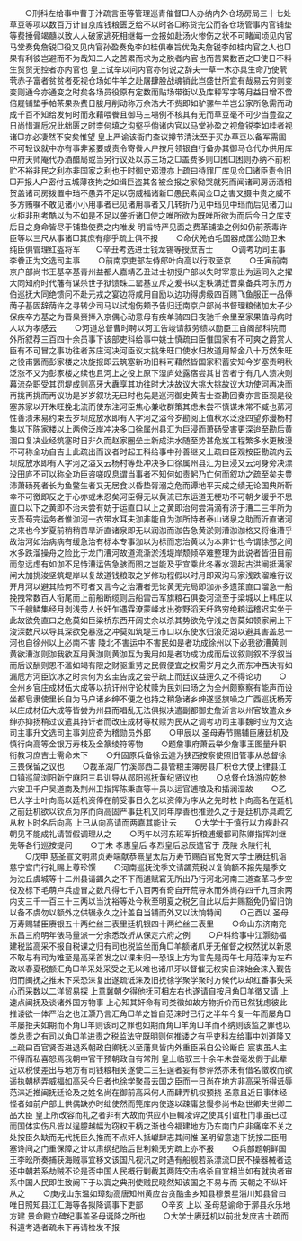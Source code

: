 <!-- { "loadSidebar": true } -->
　　○刑科左给事中曹于汴疏言臣等管理巡青催督□人办纳内外仓场房局三十七处草豆等项以数百万计自京库钱粮匮乏给不以时各□称贷完公而各仓场管事内官铺垫等费捶骨竭髓以致人人破家逃死相继每一佥报如赴汤火惨伤之状不可睹闻顷见内官马堂奏免詹锐□役又见内官孙盈奏免李如桂俱奉旨优免夫詹锐李如桂内官之人也□果有利彼岂避而不为哉知二人之苦累而求为之脱者内官也而苦累数百之□使日不料生贸贸无控者亦内官也  皇上试举以问内官亦何说之辞夫一草一木亦具生命乃使茕茕赤子富者贫贫者死视仓场如牛羊之赴屠肆股战魂销此岂盛世所宜有哉易云穷则变变则通今亦通变之时矣各场员役原有定数而贴场带衘以及库秤写字等月益日增不啻倍屣铺垫手帕茶果杂费日朘月削动称万余浩大不赀即如驴骡牛羊岂公家所急需而动成千百不知给发何时而永藉喂餋且御马三埸例不核其有无而草豆毫不可少当豊盈之日尚惜漏卮况此绌匮之时柰何填之沟壑乎倘诸内官以马堂孙盈之视詹锐李如桂者视诸□亦必凄然不安矣惟望  皇上严谕该衙门查议撙节清汰至于买办草豆以备军需固不可轻议就中亦有事非紧要或责令寄餋人户按月领银自行备办其御马仓代办供用库中府天师庵代办酒醋局或当另行议处以苏三场之□盖费多则□困□困则办纳不前积贮不裕非民之利亦非国家之利也于时御史邓澄亦上疏曰待罪厂库见佥□诸臣责令旧□开报人户密付五城薄夜拘之如缉巨盗其各被佥报之家恸哭就死而闻诸司房沥酒相贺盖诸司房拨置中珰不愚弄不足以窃威福诸新□愚民素闻佥□之害又摄中贵之威不多方贿嘱不敢见诸小小用事者已见诸用事者又几转折乃见中珰见中珰而后见诸刀山火柜非刑考酷以为不如是不足以詟折诸□使之唯所欲为既唯所欲为而后今日之库支后日之身命皆尽于铺垫使费之内唯发  明旨特严见面之费革铺垫之例如仍前荼毒许臣等以三尺从事诸□其庶有瘳乎疏上俱不报
　　○命伏羌伯毛国器成国公勋卫朱纯臣俱管理红盔将军　　○辛丑考选进士钱龙锡等授庶吉士
　　○调考功司主事李餋正为文选司主事
　　○前南京吏部左侍郎叶向高以行取至京
　　○壬寅前南京户部尚书王基卒基青州益都人嘉靖乙丑进士初授户部以失时宰意出为运同久之擢大同知府时代藩有谋杀世子狱馈珠二罂基立斥之爰书以定秩满迁晋臬备兵河东历方伯巡抚大同绝馈问不赴元戎之宴边将咸用自励以边功得虏级四百赐飞鱼服正一品俸荫子基固辞荫许之寻转少司马以试炮伤颊予告归迁南京户部尚书督理粮储加太子少保疾卒方基之为晋臬赍捧入京偶心动意母有疾单骑四日夜驰千余里至家果值母病时人以为孝感云
　　○河道总督曹时聘以河工告竣请叙劳绩以励臣工自阁部科院而外所叙荐三百四十余员事下该部吏科给事中姚士慎疏曰臣惟国家有不可爽之爵赏人臣有不可冒之事功往者苏庄河决河臣议大挑朱旺口使水归故道用帑金八十万然朱旺之役甫罢而彭家楼之决旋报即云筑塞新功旧料可藉然皆国家积蓄安知今岁塞责明秋泛涨不又为彭家楼之续也且河上之役上原下湿庐处露宿尝其甘苦者宁有几人溃决则幕流杂职受其罚堤成则高牙大纛享其功往时大决故议大挑大挑故议大功使河再决而再挑再挑而再议功是岁岁叙功无已时也先是巡河御史黄吉士查勘回奏亦言臣观是役塞苏家以开朱旺挽北流而使东注河臣焦心兼收群策其虑未尝不慎谋未常不臧也苐河性善溃未易约束去岁坝成放水即有人字河之溢今岁勘阅正值秋水泛涨四望弥漫杨村集以下陈家楼以上两傍泛岸冲决多口徐属州县汇为巨浸而萧砀受害更深迨至勘后黄涸口复决业经筑塞时日非久而赵家圈垒土新成洪水随至势甚危岌工程繁多水更散漫不可称全功自吉士此疏出而议者时起工科给事中孙善继又上疏曰臣观按臣勘疏内云坝成放水即有人字河之溢又云杨村等处冲决多口徐属州县汇为巨浸又云河身旁决漂没田庐不可以称全功臣咨嗟叹息谓当事者不知何如责躬乃亡何而叙功之疏至矣夫豊沛萧砀死者长为鱼鳖生者又无居食以昏垫胥溺之危而谭地平天成之绩无论国典所靳幸不可徼即反之于心亦或未忍矣河臣得无以黄流已东运道无梗功不可朝夕缓乎不思直口以下之黄即不治未尝有妨于运直口以上之黄即治何尝涓滴有济于漕二三年所为支吾苟完运务者惟泇河一衣带水耳夫泇非能自为泇所恃者泰山诸泉之助而沂直诸河之来也今岁夏前稍稍苦旱沂直诸泉即无以润泇而泇告急黄淤则漕泇泇格又将谁漕乎故治河如治病病有缓急治有标本专事泇以为标而忘治黄以为本非计也今谓徐邳之间水多跌溜操舟之险比于龙门漕河故道流澌淤浅堤岸颓倾卒难整理为此说者皆狃目前而忽远虑有如泇不足恃漕运告急骇而图之岂能及乎宜乘此冬春水涸起古洪闸抵满家闸大加挑浚坚筑堤岸以复故道钱粮取之岁修功程假以时月即双沟马家浅跌溜难行议开月河以避其险何不可者又言今之治漕者无论黄无完局即泇亦多遗策直口溜急一船挽拽常数百人衔尾而上前船断缆则后船雷击军旗粮石俱委河流至于梁城以上韩庄以下千艘鳞集经月剥浅劳人长奸乍遇霖潦蒙峄水出弥野滔天纤路穷绝粮运稽迟实坐于此故欲免直口之危莫如巨梁桥东西开阔丈余以杀其势欲免守浅之苦莫如顿家闸上下浚深数尺以导其深欲免暴涨之冲莫如筑堤王市口以东使水归浪茫湖以避其害盖总一河也自徐州以上必南不害  陵北不害运中不害民如是者功成徐州以下必我欲漕黄则黄欲漕泇则泇我欲互用黄泇则黄泇互为我用如是者功成功成而后议叙则叙不浮叙当而后议酬则恩不滥如竭有限之财驱重劳之民假便宜之权需岁月之久而东冲西决有如漏卮方河臣饮冰之时柰何为玄圭告成之会乎疏上而廷议益遰久之不得论功
　　○全州乡官庄成材伍大成等以抗讦州守论杖赎为民刘曰旸之为全州颇察察有能声而设坐都皂隶使里长自为马户诸乡绅不便之也持之稍急诸乡绅遂竖旗噪之广西巡抚杨芳以庄成材伍大成等皆尝为州县而唱乱无法俱拟决遣副都御史詹沂言以州官故遣众乡绅亦抑扬稍过议遣其持讦者而改庄成材等杖赎为民从之调考功司主事魏时应为文选司主事升文选司主事刘应奇为稽勋员外郎
　　○甲辰以  圣母寿节赐辅臣赓廷机及慎行向高等金银万寿枝及金篆绫符等物
　　○题詹事府萧云举少詹事王图量升职衔教习庶吉士需命未下
　　○升固原兵备徐云逵为狭西按察使照旧管事从总督徐三畏保留之议也
　　○裁革湖广竹溪郧西二县管粮主簿房县广积仓大使上律县江口镇巡简浏阳新宁麻阳三县训导从郧阳巡抚黄纪贤议也
　　○总督仓场游应乾参六安卫千户吴道南及荆州卫指挥陈秉直等十员以运官逋粮及和插澜湿故
　　○乙巳大学士叶向高以廷机资俸在前受事日久乞以资俸为序从之先时枚卜向高名在廷机之前廷机欲以钦点为序而向高固严事廷机又同年厚善也推逊久之于是廷机亦具疏乞从枚卜时名后向高  上已从向高请而两嘉其能让云
　　○大学士于慎行以力疾赴召朝见不能成礼请暂假调理从之
　　○丙午以河东班军折粮逋缓都司陈卿指挥刘继先等各行巡按提问
　　○丁未  孝惠皇后  孝烈皇后忌辰遣官于  茂陵  永陵行礼
　　○戊申  慈圣宣文明肃贞寿端献恭熹皇太后万寿节赐百官免贺大学士赓廷机诣  慈宁宫门行礼赐上尊珍馔
　　○河南巡抚沈季文请蠲荒税以复饷额不报先是季文为沈丘虞城等十二州县请蠲久之不下而逋赋窘无所出乃行河北河南三道查革马步空役及标下毛萌卢兵虚冒之数凡得七千八百两有奇自开荒导水而外尚存四千九百余两内支三千一百三十三两以当沈裕等处今秋至明夏之税乞自此以后并赐豁免仍留旧饷以备不虞勿以额外之供辍永久之计盖自当铺而外又以汰饷特闻
　　○己酉以  圣母万寿赐辅臣赓银五十两纻丝三表里廷机银四十两纻丝三表里
　　○命山东济南兖东昌三府明年俵马量派一分余悉改折从保定六府之例
　　○户科给事中江灏劾福建税监高采不报自税课之归有司也税监坐而角□羊额诸爪牙无催督之权然犹以新恩不敢与有司为难至是高采首发之以课未归一恐误上方为言先是丙午七月范涞为左布政以春夏税额汇角□羊采处采受之无以难也诸爪牙以督催无权实自涞始会涞入觐告归而闽抚之推未下采恐涞复出遂疏诋涞及旧抚徐学聚学聚时方候代以却红番事失采心而采数以二洋贸易探  上意冀朝夕得他抚可相左右也遂请自按月角□羊徵又请  上速点闽抚及谈诸外国方物事  上心知其奸命有司类徵如故方物折价而已然犹虑彼此推诿欲一体严治之也江灏乃言汇角□羊之旨自范涞时已行之半年今复一年而屡角□羊屡拒夫如期而不角□羊则该司之罪也如期而角□羊角□羊而不纳则该监之罪也以类总责之有司以角□羊进责之税监法守既明则何推诿之有乎吏科左给事中刘道隆又上疏曰百官贤否进退系朝政自卿抚以至藩臬皆内外重臣采自公论断自  宸衷虽人主不得而私喜怒焉我朝中官干预朝政自有常刑  皇上临驭三十余年未尝毫发假于此辈近以税使差出与地方有司钱粮相关遂使二三狂逞者妄有参评然亦未有借名徵收而欲遥执朝柄弄威福如高采今日者也徐学聚虽去国之臣而一日尚在地方非高采所得诋辱范涞近推闽抚廷论及之姓名尚在御前高采何人而肆弄机权预挠  圣意且近日事体经怪者如前户部上供偶缺亦时绌使然而筦库内使遂以疎庸怠慢参尚书赵世卿夫世卿二品大臣  皇上所改容而礼之者非有大故而供应小臣輙凌谇之使其引谊杜门事虽已过而国体实伤凡皆以逞臆越幅为窃权干柄之渐也今福建地方乃东南门户非痛痒不关之处按臣久缺而无代抚臣久推而不点奸人抵巘肆志其间惟  圣明留意速下抚按二臣用塞谗间之门重保障之计以肃纲纪贻后世利赖无穷疏上亦不报
　　○兵部题朝鲜国王李昖所奏捕获海贼事宜移文该国凡视汛之时遇有船舰若系漂流□民不操器械者送还中朝若系劫贼不论是否中国人民概行剿截其两阵交击格杀自宜相当如有就执者审系中国人民即生致阙下于以寘之典刑使贼民晓然知该国之不易与而  天朝之不纵奸从之
　　○庚戌山东温如璋劾高唐知州黄应台贪酷金乡知县穆景星淄川知县曾曰唯日照知县江汇海等各拟降调事下吏部
　　○辛亥  上以  圣母慈谕命于漷县永乐地方建  景命殿立碑纪事盖圣母诞降之所也
　　○大学士赓廷机以前批发庶吉士疏而科道考选者疏未下再请检发不报
